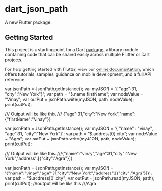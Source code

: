 # dart_json_path

A new Flutter package.

## Getting Started

This project is a starting point for a Dart
[package](https://flutter.dev/developing-packages/),
a library module containing code that can be shared easily across
multiple Flutter or Dart projects.

For help getting started with Flutter, view our 
[online documentation](https://flutter.dev/docs), which offers tutorials, 
samples, guidance on mobile development, and a full API reference.


var jsonPath = JsonPath.getInstance();
  var myJSON = '{ "age":31, "city":"New York"}';
  var path = "\$.name.firstName";
  var nodeValue = "Vinay";
  var outPut = jsonPath.write(myJSON, path, nodeValue);
  print(outPut);

  /// Output will be like this.
  /// {"age":31,"city":"New York","name":{"firstName":"Vinay"}}

   var jsonPath = JsonPath.getInstance();
  var myJSON = '{ "name" : "vinay", "age":31, "city":"New York"}';
  var path = "\$.address[0].city";
  var nodeValue = "Agra";
  var outPut = jsonPath.write(myJSON, path, nodeValue);
  print(outPut);

  /// Output will be like this.
  ///{"name":"vinay","age":31,"city":"New York","address":[{"city":"Agra"}]}


  var jsonPath = JsonPath.getInstance();
  var myJSON =
      '{"name":"vinay","age":31,"city":"New York","address":[{"city":"Agra"}]}';
  var path = "\$.address[0].city";
  var outPut = jsonPath.read(myJSON, path);
  print(outPut);
  ///output will be like this
  ///Agra
